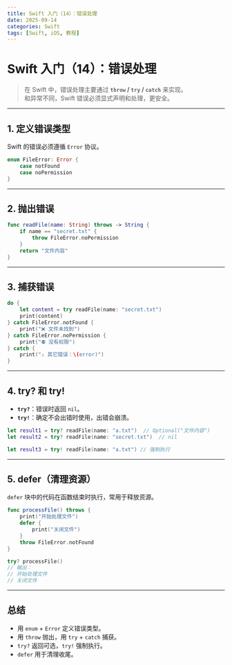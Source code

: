 ```yaml
---
title: Swift 入门（14）：错误处理
date: 2025-09-14
categories: Swift
tags: [Swift, iOS, 教程]
---
```


# Swift 入门（14）：错误处理

> 在 Swift 中，错误处理主要通过 **`throw` / `try` / `catch`** 来实现。  
> 和异常不同，Swift 错误必须显式声明和处理，更安全。

---

## 1. 定义错误类型

Swift 的错误必须遵循 `Error` 协议。

```swift
enum FileError: Error {
    case notFound
    case noPermission
}
```

---

## 2. 抛出错误

```swift
func readFile(name: String) throws -> String {
    if name == "secret.txt" {
        throw FileError.noPermission
    }
    return "文件内容"
}
```

---

## 3. 捕获错误

```swift
do {
    let content = try readFile(name: "secret.txt")
    print(content)
} catch FileError.notFound {
    print("❌ 文件未找到")
} catch FileError.noPermission {
    print("⛔ 没有权限")
} catch {
    print("⚠️ 其它错误：\(error)")
}
```

---

## 4. try? 和 try!

- **`try?`**：错误时返回 `nil`。
- **`try!`**：确定不会出错时使用，出错会崩溃。

```swift
let result1 = try? readFile(name: "a.txt")  // Optional("文件内容")
let result2 = try? readFile(name: "secret.txt")  // nil

let result3 = try! readFile(name: "a.txt") // 强制执行
```

---

## 5. defer（清理资源）

`defer` 块中的代码在函数结束时执行，常用于释放资源。

```swift
func processFile() throws {
    print("开始处理文件")
    defer {
        print("关闭文件")
    }
    throw FileError.notFound
}

try? processFile()
// 输出：
// 开始处理文件
// 关闭文件
```

---

## 总结

- 用 `enum` + `Error` 定义错误类型。
- 用 `throw` 抛出，用 `try` + `catch` 捕获。
- `try?` 返回可选，`try!` 强制执行。
- `defer` 用于清理收尾。
